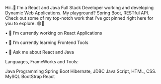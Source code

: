 Hii..👋 I'm a  React and Java Full Stack Developer working and developing Dynamic Web Applications. My playground? Spring Boot, RESTful API. Check out some of my top-notch work that I've got pinned right here for you to explore. 😄🚀

• 🔭 I’m currently working on React Applications

• 🌱 I’m currently learning Frontend Tools

• 💬 Ask me about React and Java

Languages, FrameWorks and Tools:

Java Programming
Spring Boot
Hibernate, JDBC
Java Script, HTML, CSS.
MySQL
BootStrap
React
